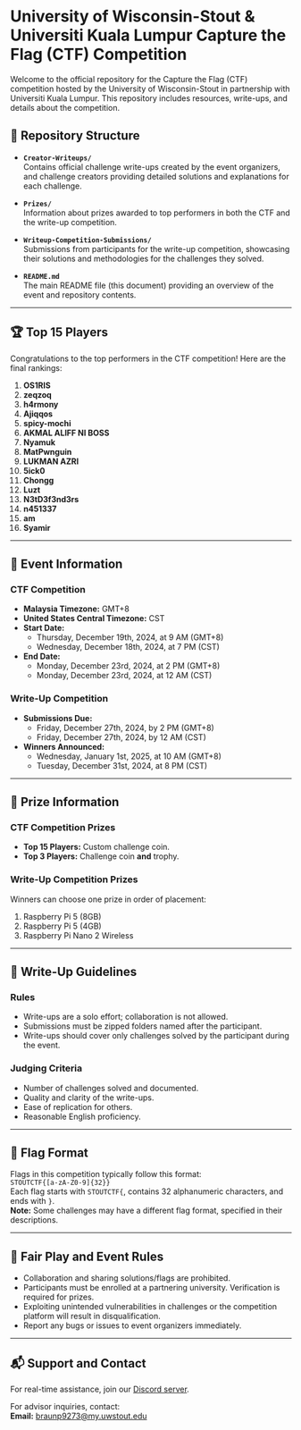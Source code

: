 # University of Wisconsin-Stout & Universiti Kuala Lumpur Capture the Flag (CTF) Competition

Welcome to the official repository for the Capture the Flag (CTF) competition hosted by the University of Wisconsin-Stout in partnership with Universiti Kuala Lumpur. This repository includes resources, write-ups, and details about the competition.

## 📂 Repository Structure

- **`Creator-Writeups/`**  
  Contains official challenge write-ups created by the event organizers, and challenge creators providing detailed solutions and explanations for each challenge.

- **`Prizes/`**  
  Information about prizes awarded to top performers in both the CTF and the write-up competition.

- **`Writeup-Competition-Submissions/`**  
  Submissions from participants for the write-up competition, showcasing their solutions and methodologies for the challenges they solved.

- **`README.md`**  
  The main README file (this document) providing an overview of the event and repository contents.

---

## 🏆 Top 15 Players

Congratulations to the top performers in the CTF competition! Here are the final rankings:

1. **OS1RIS**  
2. **zeqzoq**  
3. **h4rmony**  
4. **Ajiqqos**  
5. **spicy-mochi**  
6. **AKMAL ALIFF NI BOSS**  
7. **Nyamuk**  
8. **MatPwnguin**  
9. **LUKMAN AZRI**  
10. **5ick0**  
11. **Chongg**  
12. **Luzt**  
13. **N3tD3f3nd3rs**  
15. **n451337**  
15. **am**  
15. **Syamir**  

---

## 📅 Event Information

### **CTF Competition**
- **Malaysia Timezone:** GMT+8  
- **United States Central Timezone:** CST  
- **Start Date:**  
  - Thursday, December 19th, 2024, at 9 AM (GMT+8)  
  - Wednesday, December 18th, 2024, at 7 PM (CST)  
- **End Date:**  
  - Monday, December 23rd, 2024, at 2 PM (GMT+8)  
  - Monday, December 23rd, 2024, at 12 AM (CST)  

### **Write-Up Competition**
- **Submissions Due:**  
  - Friday, December 27th, 2024, by 2 PM (GMT+8)  
  - Friday, December 27th, 2024, by 12 AM (CST)  
- **Winners Announced:**  
  - Wednesday, January 1st, 2025, at 10 AM (GMT+8)  
  - Tuesday, December 31st, 2024, at 8 PM (CST)  

---

## 🏅 Prize Information

### **CTF Competition Prizes**
- **Top 15 Players:** Custom challenge coin.  
- **Top 3 Players:** Challenge coin **and** trophy.

### **Write-Up Competition Prizes**
Winners can choose one prize in order of placement:  
1. Raspberry Pi 5 (8GB)  
2. Raspberry Pi 5 (4GB)  
3. Raspberry Pi Nano 2 Wireless  

---

## 📝 Write-Up Guidelines

### **Rules**
- Write-ups are a solo effort; collaboration is not allowed.  
- Submissions must be zipped folders named after the participant.  
- Write-ups should cover only challenges solved by the participant during the event.  

### **Judging Criteria**
- Number of challenges solved and documented.  
- Quality and clarity of the write-ups.  
- Ease of replication for others.  
- Reasonable English proficiency.  

---

## 🎯 Flag Format

Flags in this competition typically follow this format:  
`STOUTCTF{[a-zA-Z0-9]{32}}`  
Each flag starts with `STOUTCTF{`, contains 32 alphanumeric characters, and ends with `}`.  
**Note:** Some challenges may have a different flag format, specified in their descriptions.

---

## 🤝 Fair Play and Event Rules

- Collaboration and sharing solutions/flags are prohibited.  
- Participants must be enrolled at a partnering university. Verification is required for prizes.  
- Exploiting unintended vulnerabilities in challenges or the competition platform will result in disqualification.  
- Report any bugs or issues to event organizers immediately.  

---

## 📬 Support and Contact

For real-time assistance, join our [Discord server](https://discord.gg/juQpquV2Ef).  

For advisor inquiries, contact:  
**Email:** braunp9273@my.uwstout.edu
